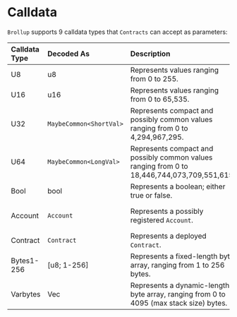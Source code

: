 # Calldata
`Brollup` supports 9 calldata types that `Contracts` can accept as parameters:

| Calldata Type    | Decoded As             | Description                                                                                 | DA Bitsize    | Stack Bytesize |
|:-----------------|:-----------------------|:--------------------------------------------------------------------------------------------|:--------------|:---------------|
| U8               | u8                     | Represents values ranging from 0 to 255.                                                    | 8 bits        | 1 byte         |
| U16              | u16                    | Represents values ranging from 0 to 65,535.                                                 | 16 bits       | 2 bytes        |
| U32              | `MaybeCommon<ShortVal>`| Represents compact and possibly common values ranging from 0 to 4,294,967,295.              | 7-35 bits     | 4 bytes        |
| U64              | `MaybeCommon<LongVal>` | Represents compact and possibly common values ranging from 0 to 18,446,744,073,709,551,615. | 7-68 bits     | 8 bytes        |
| Bool             | bool                   | Represents a boolean; either true or false.                                                 | 1 bit         | 0 or 1 byte    |
| Account          | `Account`              | Represents a possibly registered `Account`.                                                 | 11-257 bits   | 32 bytes       |
| Contract         | `Contract`             | Represents a deployed `Contract`.                                                           | 10-34 bits    | 32 bytes       |
| Bytes1-256       | [u8; 1-256]            | Represents a fixed-length byte array, ranging from 1 to 256 bytes.                          | 8-2048 bits   | 1-256 bytes    |
| Varbytes         | Vec<u8>                | Represents a dynamic-length byte array, ranging from 0 to 4095 (max stack size) bytes.      | 12-32772 bits | 0-4095 bytes   |
